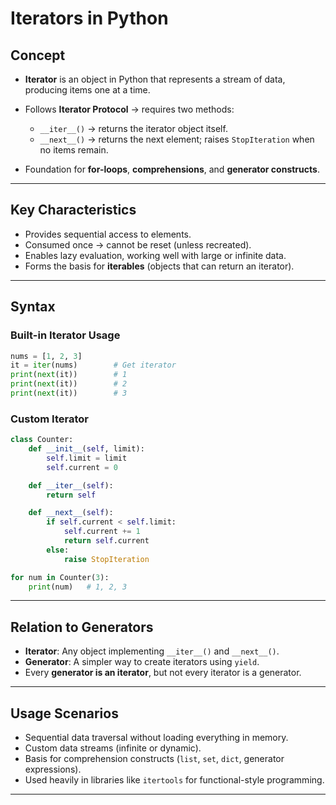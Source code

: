 # Iterators in Python 

## Concept

* **Iterator** is an object in Python that represents a stream of data, producing items one at a time.
* Follows **Iterator Protocol** → requires two methods:

  * `__iter__()` → returns the iterator object itself.
  * `__next__()` → returns the next element; raises `StopIteration` when no items remain.
* Foundation for **for-loops**, **comprehensions**, and **generator constructs**.

---

## Key Characteristics

* Provides sequential access to elements.
* Consumed once → cannot be reset (unless recreated).
* Enables lazy evaluation, working well with large or infinite data.
* Forms the basis for **iterables** (objects that can return an iterator).

---

## Syntax

### Built-in Iterator Usage

```python
nums = [1, 2, 3]
it = iter(nums)        # Get iterator
print(next(it))        # 1
print(next(it))        # 2
print(next(it))        # 3
```

### Custom Iterator

```python
class Counter:
    def __init__(self, limit):
        self.limit = limit
        self.current = 0

    def __iter__(self):
        return self

    def __next__(self):
        if self.current < self.limit:
            self.current += 1
            return self.current
        else:
            raise StopIteration

for num in Counter(3):
    print(num)   # 1, 2, 3
```

---

## Relation to Generators

* **Iterator**: Any object implementing `__iter__()` and `__next__()`.
* **Generator**: A simpler way to create iterators using `yield`.
* Every **generator is an iterator**, but not every iterator is a generator.

---

## Usage Scenarios

* Sequential data traversal without loading everything in memory.
* Custom data streams (infinite or dynamic).
* Basis for comprehension constructs (`list`, `set`, `dict`, generator expressions).
* Used heavily in libraries like `itertools` for functional-style programming.

---
